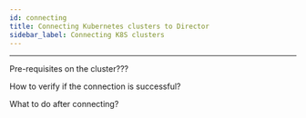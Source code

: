 ```yaml
---
id: connecting
title: Connecting Kubernetes clusters to Director
sidebar_label: Connecting K8S clusters
---
```


------



Pre-requisites on the cluster???



How to verify if the connection is successful?



What to do after connecting?


